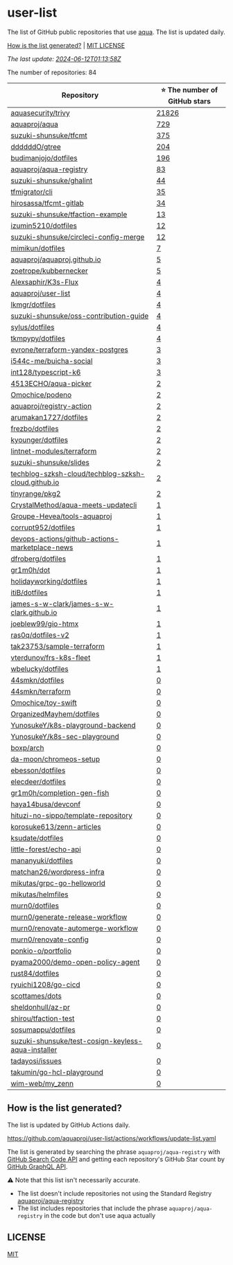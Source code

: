 <!-- DON'T EDIT README.md.
README.md is generated from templates automatically.
Please edit docs/HEADER.md and docs/FOOTER.md and Go code instead.
-->

# user-list

The list of GitHub public repositories that use [aqua](https://aquaproj.github.io/).
The list is updated daily.

[How is the list generated?](#how-is-the-list-generated) | [MIT LICENSE](https://github.com/aquaproj/user-list/blob/main/LICENSE)

_The last update: [2024-06-12T01:13:58Z](https://github.com/aquaproj/user-list/actions/runs/9475009026)_

The number of repositories: 84

Repository | :star: The number of GitHub stars
--- | ---
[aquasecurity/trivy](https://github.com/aquasecurity/trivy) | [21826](https://github.com/aquasecurity/trivy/stargazers)
[aquaproj/aqua](https://github.com/aquaproj/aqua) | [729](https://github.com/aquaproj/aqua/stargazers)
[suzuki-shunsuke/tfcmt](https://github.com/suzuki-shunsuke/tfcmt) | [375](https://github.com/suzuki-shunsuke/tfcmt/stargazers)
[ddddddO/gtree](https://github.com/ddddddO/gtree) | [204](https://github.com/ddddddO/gtree/stargazers)
[budimanjojo/dotfiles](https://github.com/budimanjojo/dotfiles) | [196](https://github.com/budimanjojo/dotfiles/stargazers)
[aquaproj/aqua-registry](https://github.com/aquaproj/aqua-registry) | [83](https://github.com/aquaproj/aqua-registry/stargazers)
[suzuki-shunsuke/ghalint](https://github.com/suzuki-shunsuke/ghalint) | [44](https://github.com/suzuki-shunsuke/ghalint/stargazers)
[tfmigrator/cli](https://github.com/tfmigrator/cli) | [35](https://github.com/tfmigrator/cli/stargazers)
[hirosassa/tfcmt-gitlab](https://github.com/hirosassa/tfcmt-gitlab) | [34](https://github.com/hirosassa/tfcmt-gitlab/stargazers)
[suzuki-shunsuke/tfaction-example](https://github.com/suzuki-shunsuke/tfaction-example) | [13](https://github.com/suzuki-shunsuke/tfaction-example/stargazers)
[izumin5210/dotfiles](https://github.com/izumin5210/dotfiles) | [12](https://github.com/izumin5210/dotfiles/stargazers)
[suzuki-shunsuke/circleci-config-merge](https://github.com/suzuki-shunsuke/circleci-config-merge) | [12](https://github.com/suzuki-shunsuke/circleci-config-merge/stargazers)
[mimikun/dotfiles](https://github.com/mimikun/dotfiles) | [7](https://github.com/mimikun/dotfiles/stargazers)
[aquaproj/aquaproj.github.io](https://github.com/aquaproj/aquaproj.github.io) | [5](https://github.com/aquaproj/aquaproj.github.io/stargazers)
[zoetrope/kubbernecker](https://github.com/zoetrope/kubbernecker) | [5](https://github.com/zoetrope/kubbernecker/stargazers)
[Alexsaphir/K3s-Flux](https://github.com/Alexsaphir/K3s-Flux) | [4](https://github.com/Alexsaphir/K3s-Flux/stargazers)
[aquaproj/user-list](https://github.com/aquaproj/user-list) | [4](https://github.com/aquaproj/user-list/stargazers)
[lkmgr/dotfiles](https://github.com/lkmgr/dotfiles) | [4](https://github.com/lkmgr/dotfiles/stargazers)
[suzuki-shunsuke/oss-contribution-guide](https://github.com/suzuki-shunsuke/oss-contribution-guide) | [4](https://github.com/suzuki-shunsuke/oss-contribution-guide/stargazers)
[sylus/dotfiles](https://github.com/sylus/dotfiles) | [4](https://github.com/sylus/dotfiles/stargazers)
[tkmpypy/dotfiles](https://github.com/tkmpypy/dotfiles) | [4](https://github.com/tkmpypy/dotfiles/stargazers)
[evrone/terraform-yandex-postgres](https://github.com/evrone/terraform-yandex-postgres) | [3](https://github.com/evrone/terraform-yandex-postgres/stargazers)
[i544c-me/buicha-social](https://github.com/i544c-me/buicha-social) | [3](https://github.com/i544c-me/buicha-social/stargazers)
[int128/typescript-k6](https://github.com/int128/typescript-k6) | [3](https://github.com/int128/typescript-k6/stargazers)
[4513ECHO/aqua-picker](https://github.com/4513ECHO/aqua-picker) | [2](https://github.com/4513ECHO/aqua-picker/stargazers)
[Omochice/podeno](https://github.com/Omochice/podeno) | [2](https://github.com/Omochice/podeno/stargazers)
[aquaproj/registry-action](https://github.com/aquaproj/registry-action) | [2](https://github.com/aquaproj/registry-action/stargazers)
[arumakan1727/dotfiles](https://github.com/arumakan1727/dotfiles) | [2](https://github.com/arumakan1727/dotfiles/stargazers)
[frezbo/dotfiles](https://github.com/frezbo/dotfiles) | [2](https://github.com/frezbo/dotfiles/stargazers)
[kyounger/dotfiles](https://github.com/kyounger/dotfiles) | [2](https://github.com/kyounger/dotfiles/stargazers)
[lintnet-modules/terraform](https://github.com/lintnet-modules/terraform) | [2](https://github.com/lintnet-modules/terraform/stargazers)
[suzuki-shunsuke/slides](https://github.com/suzuki-shunsuke/slides) | [2](https://github.com/suzuki-shunsuke/slides/stargazers)
[techblog-szksh-cloud/techblog-szksh-cloud.github.io](https://github.com/techblog-szksh-cloud/techblog-szksh-cloud.github.io) | [2](https://github.com/techblog-szksh-cloud/techblog-szksh-cloud.github.io/stargazers)
[tinyrange/pkg2](https://github.com/tinyrange/pkg2) | [2](https://github.com/tinyrange/pkg2/stargazers)
[CrystalMethod/aqua-meets-updatecli](https://github.com/CrystalMethod/aqua-meets-updatecli) | [1](https://github.com/CrystalMethod/aqua-meets-updatecli/stargazers)
[Groupe-Hevea/tools-aquaproj](https://github.com/Groupe-Hevea/tools-aquaproj) | [1](https://github.com/Groupe-Hevea/tools-aquaproj/stargazers)
[corrupt952/dotfiles](https://github.com/corrupt952/dotfiles) | [1](https://github.com/corrupt952/dotfiles/stargazers)
[devops-actions/github-actions-marketplace-news](https://github.com/devops-actions/github-actions-marketplace-news) | [1](https://github.com/devops-actions/github-actions-marketplace-news/stargazers)
[dfroberg/dotfiles](https://github.com/dfroberg/dotfiles) | [1](https://github.com/dfroberg/dotfiles/stargazers)
[gr1m0h/dot](https://github.com/gr1m0h/dot) | [1](https://github.com/gr1m0h/dot/stargazers)
[holidayworking/dotfiles](https://github.com/holidayworking/dotfiles) | [1](https://github.com/holidayworking/dotfiles/stargazers)
[itiB/dotfiles](https://github.com/itiB/dotfiles) | [1](https://github.com/itiB/dotfiles/stargazers)
[james-s-w-clark/james-s-w-clark.github.io](https://github.com/james-s-w-clark/james-s-w-clark.github.io) | [1](https://github.com/james-s-w-clark/james-s-w-clark.github.io/stargazers)
[joeblew99/gio-htmx](https://github.com/joeblew99/gio-htmx) | [1](https://github.com/joeblew99/gio-htmx/stargazers)
[ras0q/dotfiles-v2](https://github.com/ras0q/dotfiles-v2) | [1](https://github.com/ras0q/dotfiles-v2/stargazers)
[tak23753/sample-terraform](https://github.com/tak23753/sample-terraform) | [1](https://github.com/tak23753/sample-terraform/stargazers)
[vterdunov/frs-k8s-fleet](https://github.com/vterdunov/frs-k8s-fleet) | [1](https://github.com/vterdunov/frs-k8s-fleet/stargazers)
[wbelucky/dotfiles](https://github.com/wbelucky/dotfiles) | [1](https://github.com/wbelucky/dotfiles/stargazers)
[44smkn/dotfiles](https://github.com/44smkn/dotfiles) | [0](https://github.com/44smkn/dotfiles/stargazers)
[44smkn/terraform](https://github.com/44smkn/terraform) | [0](https://github.com/44smkn/terraform/stargazers)
[Omochice/toy-swift](https://github.com/Omochice/toy-swift) | [0](https://github.com/Omochice/toy-swift/stargazers)
[OrganizedMayhem/dotfiles](https://github.com/OrganizedMayhem/dotfiles) | [0](https://github.com/OrganizedMayhem/dotfiles/stargazers)
[YunosukeY/k8s-playground-backend](https://github.com/YunosukeY/k8s-playground-backend) | [0](https://github.com/YunosukeY/k8s-playground-backend/stargazers)
[YunosukeY/k8s-sec-playground](https://github.com/YunosukeY/k8s-sec-playground) | [0](https://github.com/YunosukeY/k8s-sec-playground/stargazers)
[boxp/arch](https://github.com/boxp/arch) | [0](https://github.com/boxp/arch/stargazers)
[da-moon/chromeos-setup](https://github.com/da-moon/chromeos-setup) | [0](https://github.com/da-moon/chromeos-setup/stargazers)
[ebesson/dotfiles](https://github.com/ebesson/dotfiles) | [0](https://github.com/ebesson/dotfiles/stargazers)
[elecdeer/dotfiles](https://github.com/elecdeer/dotfiles) | [0](https://github.com/elecdeer/dotfiles/stargazers)
[gr1m0h/completion-gen-fish](https://github.com/gr1m0h/completion-gen-fish) | [0](https://github.com/gr1m0h/completion-gen-fish/stargazers)
[haya14busa/devconf](https://github.com/haya14busa/devconf) | [0](https://github.com/haya14busa/devconf/stargazers)
[hituzi-no-sippo/template-repository](https://github.com/hituzi-no-sippo/template-repository) | [0](https://github.com/hituzi-no-sippo/template-repository/stargazers)
[korosuke613/zenn-articles](https://github.com/korosuke613/zenn-articles) | [0](https://github.com/korosuke613/zenn-articles/stargazers)
[ksudate/dotfiles](https://github.com/ksudate/dotfiles) | [0](https://github.com/ksudate/dotfiles/stargazers)
[little-forest/echo-api](https://github.com/little-forest/echo-api) | [0](https://github.com/little-forest/echo-api/stargazers)
[mananyuki/dotfiles](https://github.com/mananyuki/dotfiles) | [0](https://github.com/mananyuki/dotfiles/stargazers)
[matchan26/wordpress-infra](https://github.com/matchan26/wordpress-infra) | [0](https://github.com/matchan26/wordpress-infra/stargazers)
[mikutas/grpc-go-helloworld](https://github.com/mikutas/grpc-go-helloworld) | [0](https://github.com/mikutas/grpc-go-helloworld/stargazers)
[mikutas/helmfiles](https://github.com/mikutas/helmfiles) | [0](https://github.com/mikutas/helmfiles/stargazers)
[murn0/dotfiles](https://github.com/murn0/dotfiles) | [0](https://github.com/murn0/dotfiles/stargazers)
[murn0/generate-release-workflow](https://github.com/murn0/generate-release-workflow) | [0](https://github.com/murn0/generate-release-workflow/stargazers)
[murn0/renovate-automerge-workflow](https://github.com/murn0/renovate-automerge-workflow) | [0](https://github.com/murn0/renovate-automerge-workflow/stargazers)
[murn0/renovate-config](https://github.com/murn0/renovate-config) | [0](https://github.com/murn0/renovate-config/stargazers)
[ponkio-o/portfolio](https://github.com/ponkio-o/portfolio) | [0](https://github.com/ponkio-o/portfolio/stargazers)
[pyama2000/demo-open-policy-agent](https://github.com/pyama2000/demo-open-policy-agent) | [0](https://github.com/pyama2000/demo-open-policy-agent/stargazers)
[rust84/dotfiles](https://github.com/rust84/dotfiles) | [0](https://github.com/rust84/dotfiles/stargazers)
[ryuichi1208/go-cicd](https://github.com/ryuichi1208/go-cicd) | [0](https://github.com/ryuichi1208/go-cicd/stargazers)
[scottames/dots](https://github.com/scottames/dots) | [0](https://github.com/scottames/dots/stargazers)
[sheldonhull/az-pr](https://github.com/sheldonhull/az-pr) | [0](https://github.com/sheldonhull/az-pr/stargazers)
[shirou/tfaction-test](https://github.com/shirou/tfaction-test) | [0](https://github.com/shirou/tfaction-test/stargazers)
[sosumappu/dotfiles](https://github.com/sosumappu/dotfiles) | [0](https://github.com/sosumappu/dotfiles/stargazers)
[suzuki-shunsuke/test-cosign-keyless-aqua-installer](https://github.com/suzuki-shunsuke/test-cosign-keyless-aqua-installer) | [0](https://github.com/suzuki-shunsuke/test-cosign-keyless-aqua-installer/stargazers)
[tadayosi/issues](https://github.com/tadayosi/issues) | [0](https://github.com/tadayosi/issues/stargazers)
[takumin/go-hcl-playground](https://github.com/takumin/go-hcl-playground) | [0](https://github.com/takumin/go-hcl-playground/stargazers)
[wim-web/my_zenn](https://github.com/wim-web/my_zenn) | [0](https://github.com/wim-web/my_zenn/stargazers)

## How is the list generated?

The list is updated by GitHub Actions daily.

https://github.com/aquaproj/user-list/actions/workflows/update-list.yaml

The list is generated by searching the phrase `aquaproj/aqua-registry` with [GitHub Search Code API](https://docs.github.com/en/rest/search/search?apiVersion=2022-11-28#search-code) and getting each repository's GitHub Star count by [GitHub GraphQL API](https://docs.github.com/graphql).

:warning: Note that this list isn't necessarily accurate.

- The list doesn't include repositories not using the Standard Registry [aquaproj/aqua-registry](https://github.com/aquaproj/aqua-registry)
- The list includes repositories that include the phrase `aquaproj/aqua-registry` in the code but don't use aqua actually

## LICENSE

[MIT](LICENSE)
